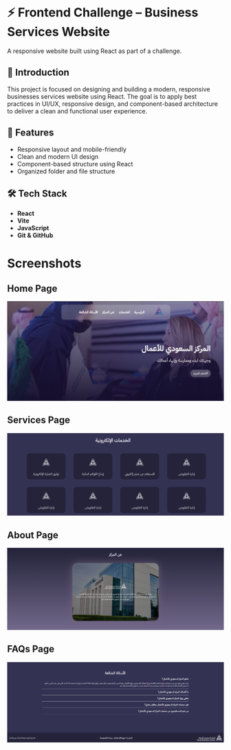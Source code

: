 # ⚡ Frontend Challenge – Business Services Website

A responsive website built using React as part of a challenge.

## 💬 Introduction

This project is focused on designing and building a modern, responsive businesses services website using React. The goal is to apply best practices in UI/UX, responsive design, and component-based architecture to deliver a clean and functional user experience.

## 🚀 Features

- Responsive layout and mobile-friendly
- Clean and modern UI design
- Component-based structure using React
- Organized folder and file structure

## 🛠 Tech Stack

- **React**
- **Vite**
- **JavaScript**
- **Git & GitHub**

# Screenshots
## Home Page
![image alt](https://github.com/renad90/business-services/blob/ebedfdd5af75ea785cc3a6ee528fbf1ead0a467a/Screenshot%20Home.png)

## Services Page
![image alt](https://github.com/renad90/business-services/blob/ebedfdd5af75ea785cc3a6ee528fbf1ead0a467a/Screenshot%20Services.png)

## About Page
![image alt](https://github.com/renad90/business-services/blob/ebedfdd5af75ea785cc3a6ee528fbf1ead0a467a/Screenshot%20About.png)

## FAQs Page
![image alt](https://github.com/renad90/business-services/blob/ebedfdd5af75ea785cc3a6ee528fbf1ead0a467a/Screenshot%20FAQs.png)
